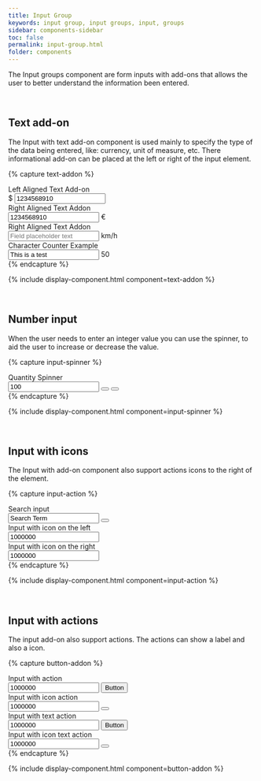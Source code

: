```yaml
---
title: Input Group
keywords: input group, input groups, input, groups
sidebar: components-sidebar
toc: false
permalink: input-group.html
folder: components
---
```


The Input groups component are form inputs with add-ons that allows the user to better understand the information been entered.

<br/>

## Text add-on

The Input with text add-on component is used mainly to specify the type of the data being entered, like: currency, unit of measure, etc. There informational add-on can be placed at the left or right of the input element.

{% capture text-addon %}
<div class="tn-form__group">
    <div class="tn-form__item">
        <label class="tn-form__label" for="">Left Aligned Text Add-on</label>
        <div class="tn-input-group">
            <span class="tn-input-group__addon">$</span>
            <input class="" type="text" id="" name="" value="1234568910 ">
        </div>
    </div>
</div>

<div class="tn-form__group">
    <div class="tn-form__item">
        <label class="tn-form__label" for="">Right Aligned Text Addon</label>
        <div class="tn-input-group">
            <input class="" type="text" id="" name="" value="1234568910 ">
            <span class="tn-input-group__addon">€</span>
        </div>
    </div>
</div>

<div class="tn-form__group">
    <div class="tn-form__item">
        <label class="tn-form__label" for="">Right Aligned Text Addon</label>
        <div class="tn-input-group">
            <input class="" type="text" id="" name="" value="" placeholder="Field placeholder text">
            <span class="tn-input-group__addon">km/h</span>
        </div>
    </div>
</div>

<div class="tn-form__group">
    <div class="tn-form__item">
        <label class="tn-form__label" for="">Character Counter Example</label>
        <div class="tn-input-group">
            <input class="" type="text" id="" name="" value="This is a test">
            <span class="tn-input-group__addon">50</span>
        </div>
    </div>
</div>
{% endcapture %}

{% include display-component.html component=text-addon %}

<br />

## Number input

When the user needs to enter an integer value you can use the spinner, to aid the user to increase or decrease the value.

{% capture input-spinner %}
<div class="tn-form__group">
    <div class="tn-form__item">
        <label class="tn-form__label" for="">Quantity Spinner</label>
        <div class="tn-input-group">
            <input class="" type="number" id="spinner-1" name="" value="100" />
            <span class="tn-input-group__addon tn-input-group__addon--button">
                <button class="tn-input-group__button tn-input-group__button--step-up" aria-label="Step up" onclick="document.getElementById('spinner-1').stepUp();"></button>
                <button class="tn-input-group__button tn-input-group__button--step-down" aria-label="Step down" onclick="document.getElementById('spinner-1').stepDown();"></button>
            </span>
        </div>
    </div>
</div>
{% endcapture %}

{% include display-component.html component=input-spinner %}

<br/>

## Input with icons

The Input with add-on component also support actions icons to the right of the element.

{% capture input-action %}
<div class="tn-form__group">
    <div class="tn-form__item">
        <label class="tn-form__label" for="">Search input</label>
        <div class="tn-input-group">
            <input class="" type="search" id="search-1" name="" value="Search Term" placeholder="Enter Term..">
            <span class="tn-input-group__addon tn-input-group__addon--button">
                <button class="tn-input-group__button tn-input-group__button--clear" aria-label="Clear" onclick="document.getElementById('search-1').value = '';"></button>
            </span>
        </div>
    </div>
</div>

<div class="tn-form__group">
    <div class="tn-form__item">
        <label class="tn-form__label" for="">Input with icon on the left</label>
        <div class="tn-input-group">
            <span class="tn-input-group__addon">
                <span class="tn-icon tn-icon--localization" role="presentation"></span>
            </span>
            <input class="" type="text" id="" name="" value="1000000">
        </div>
    </div>
</div>

<div class="tn-form__group">
    <div class="tn-form__item">
        <label class="tn-form__label" for="">Input with icon on the right</label>
        <div class="tn-input-group">
            <input class="" type="text" id="" name="" value="1000000">
            <span class="tn-input-group__addon">
                <span class="tn-icon tn-icon--visibilityoff" role="presentation"></span>
            </span>
        </div>
    </div>
</div>
{% endcapture %}

{% include display-component.html component=input-action %}

<br>

## Input with actions

The input add-on also support actions. The actions can show a label and also a icon.

{% capture button-addon %}
<div class="tn-form__group">
    <div class="tn-form__item">
        <label class="tn-form__label" for="">Input with action</label>
        <div class="tn-input-group">
            <input class="" type="text" id="" name="" value="1000000">
            <span class="tn-input-group__addon tn-input-group__addon--button">
                <button class="tn-button">
                    Button
                </button>
            </span>
        </div>
    </div>
</div>

<div class="tn-form__group">
    <div class="tn-form__item">
        <label class="tn-form__label" for="">Input with icon action</label>
        <div class="tn-input-group">
            <input class="" type="text" id="" name="" value="1000000">
            <span class="tn-input-group__addon tn-input-group__addon--button">
                <button class="tn-icon-button">
                    <span class="tn-icon tn-icon--chevron tn-icon--medium" role="presentation"></span>
                </button>
            </span>
        </div>
    </div>
</div>

<div class="tn-form__group">
    <div class="tn-form__item">
        <label class="tn-form__label" for="">Input with text action</label>
        <div class="tn-input-group">
            <input class="" type="text" id="" name="" value="1000000">
            <span class="tn-input-group__addon tn-input-group__addon--button">
                <button class="tn-button tn-button--text">
                    Button
                </button>
            </span>
        </div>
    </div>
</div>

<div class="tn-form__group">
    <div class="tn-form__item">
        <label class="tn-form__label" for="">Input with icon text action</label>
        <div class="tn-input-group">
            <input class="" type="text" id="" name="" value="1000000">
            <span class="tn-input-group__addon tn-input-group__addon--button">
                <button class="tn-icon-button tn-icon-button--text">
                    <span class="tn-icon tn-icon--chevron tn-icon--medium" role="presentation"></span>
                </button>
            </span>
        </div>
    </div>
</div>
{% endcapture %}

{% include display-component.html component=button-addon %}

<br>
